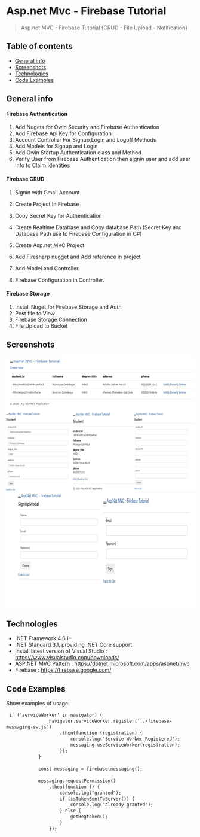# Asp.net Mvc - Firebase Tutorial
> Asp.net MVC - Firebase Tutorial {CRUD - File Upload - Notification}

## Table of contents
* [General info](#general-info)
* [Screenshots](#screenshots)
* [Technologies](#technologies)
* [Code Examples](#code-examples)

## General info
<h4>Firebase Authentication</h4>

1. Add Nugets for Owin Security and Firebase Authentication
2. Add Firebase Api Key for Configuration
3. Account Controller For Signup,Login and Logoff Methods
4. Add Models for Signup and Login
5. Add Owin Startup Authentication class and Method
6. Verify User from Firebase Authentication then signin user and add user info to Claim Identities


<h4>Firebase CRUD</h4>

1. Signin with Gmail Account

2. Create Project In Firebase
3. Copy Secret Key for Authentication
4. Create Realtime Database and Copy database Path (Secret Key and Database Path use to Firebase Configuration in C#)
5. Create Asp.net MVC Project
6. Add Firesharp nugget and Add reference in project
7. Add Model and Controller.
8. Firebase Configuration in Controller.


<h4> Firebase Storage</h4>

1. Install Nuget for Firebase Storage and Auth
2. Post file to View
3. Firebase Storage Connection
4. File Upload to Bucket

## Screenshots
![Example screenshot](./ScreenShort.jpg)

## Technologies
* .NET Framework 4.6.1+
* .NET Standard 3.1, providing .NET Core support
* Install latest version of Visual Studio : https://www.visualstudio.com/downloads/
* ASP.NET MVC Pattern : https://dotnet.microsoft.com/apps/aspnet/mvc
* Firebase : https://firebase.google.com/

## Code Examples
Show examples of usage:
```
 if ('serviceWorker' in navigator) {
                navigator.serviceWorker.register('../firebase-messaging-sw.js')
                    .then(function (registration) {
                        console.log("Service Worker Registered");
                        messaging.useServiceWorker(registration);
                    });
            }

            const messaging = firebase.messaging();

            messaging.requestPermission()
                .then(function () {
                    console.log("granted");
                    if (isTokenSentToServer()) {
                        console.log("already granted");
                    } else {
                        getRegtoken();
                    }
                });
```

